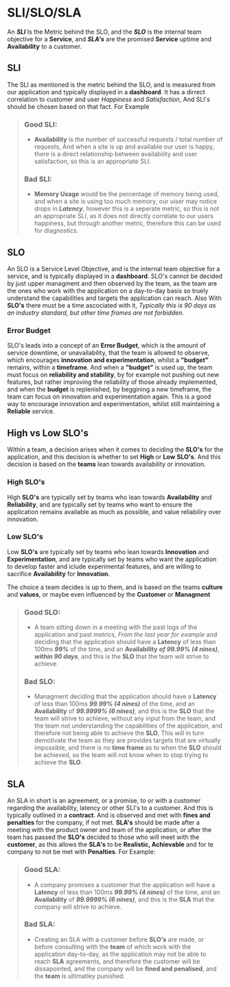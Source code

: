 # SLI/SLO/SLA
An ***SLI*** Is the Metric behind the SLO, and the ***SLO*** is the internal team objective for a **Service**, and ***SLA's*** are the promised **Service** uptime and **Availability** to a customer.

## SLI

The SLI as mentioned is the metric behind the SLO, and is measured from our application and typically displayed in a **dashboard**. 
It has a dirrect correlation to customer and user *Happiness* and *Satisfaction*, And SLI's should be chosen based on that fact. For Example
> ### Good SLI:
> - **Availability** is the number of successful requests / total number of requests, And when a site is up and available our user is happy, there is a direct relationship between availability and user satisfaction, so this is an appropriate SLI.
> ### Bad SLI:
>  - **Memory Usage** would be the percentage of memory being used, and when a site is using too much memory, our uiser may notice drops in ***Latency***, however this is a seperate metric, so this is not an appropriate SLI, as it does not directly correlate to our users happiness, but through another metric, therefore this can be used for diagnostics.

## SLO
An SLO is a Service Level Objective, and is the internal team objective for a service, and is typically displayed in a **dashboard**. SLO's cannot be decided by just upper managment and then observed by the team, as the team are the ones who work with the application on a day-to-day basis so truely understand the capabilities and targets the application can reach. Also With **SLO's** there must be a time ascociated with it, *Typically this is 90 days as an industry standard, but other time frames are not forbidden.*

### Error Budget
SLO's leads into a concept of an **Error Budget**, which is the amount of service downtime, or unavailability, that the team is allowed to observe, which encourages **innovation and experimentation**, whilst a **"budget"** remains, within a **timeframe**. And when a **"budget"** is used up, the team must focus on **reliability and stability**, by for example not pushing out new features, but rather improving the reliability of those already implemented, and when the **budget** is replenished, by beggining a new timeframe, the team can focus on innovation and experimentation again. This is a good way to encourage innovation and experimentation, whilst still maintaining a **Reliable** service.

## High vs Low SLO's
Within a team, a decision arises when it comes to deciding the **SLO's** for the application, and this decision is whether to set **High** or **Low** **SLO's**. And this decision is based on the **teams** lean towards availability or innovation.
### High SLO's
High **SLO's** are typically set by teams who lean towards **Availability** and **Reliability**, and are typically set by teams who want to ensure the application remains available as much as possible, and value reliabiliry over innovation.

### Low SLO's
Low **SLO's** are typically set by teams who lean towards **Innovation** and **Experimentation**, and are typically set by teams who want the application to develop faster and iclude experimental features, and are willing to sacrifice **Availability** for **Innovation**.

The choice a team decides is up to them, and is based on the teams **culture** and **values**, or maybe even influenced by the **Customer** or **Managment**
> ### Good SLO:
> - A team sitting down in a meeting with the past logs of the application and past metrics, *From the last year for example* and deciding that the application should have a **Latency** of less than 100ms ***99%*** of the time, and an **Availability** ***of 99.99% (4 nines)***, ***within 90 days***, and this is the **SLO** that the team will strive to achieve.
> ### Bad SLO:
> - Managment deciding that the application should have a **Latency** of less than 100ms ***99.99% (4 nines)*** of the time, and an **Availability** of ***99.9999% (6 nines)***, and this is the **SLO** that the team will strive to achieve, without any input from the team, and the team not understanding the capabilities of the application, and therefore not being able to achieve the **SLO**, This will in turn demotivate the team as they are provides targets that are virtually impossible, and there is no **time frame** as to when the **SLO** should be achieved, so the team will not know when to stop trying to achieve the **SLO**.


## SLA
An SLA in short is an agreement, or a promise, to or with a customer regarding the availability, latency or other SLI's to a customer. And this is typically outlined in a **contract**. And is observed and met with **fines and penalties** for the company, if not met. 
**SLA's** should be made after a meeting with the product owner and team of the application, or after the team has passed the **SLO's** decided to those who will meet with the **customer**, as this allows the **SLA's** to be **Realistic, Achievable** and for te company to not be met with **Penalties**. For Example:
> ### Good SLA:
> - A company promises a customer that the application will have a **Latency** of less than 100ms ***99.99% (4 nines)*** of the time, and an **Availability** of ***99.9999% (6 nines)***, and this is the **SLA** that the company will strive to achieve.
> ### Bad SLA:
> - Creating an SLA with a customer before **SLO's** are made, or before consulting with the **team** of which work with the application day-to-day, as the application may not be able to reach **SLA** agreements, and therefore the customer will be dissapointed, and the company will be **fined and penalised**, and the **team** is ultimatley punished.